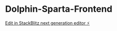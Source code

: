 # Dolphin-Sparta-Frontend

[Edit in StackBlitz next generation editor ⚡️](https://stackblitz.com/~/github.com/JupiterXiaoxiaoYu/Dolphin-Sparta-Frontend)